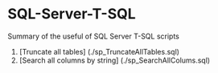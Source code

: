 # SQL-Server-T-SQL
Summary of the useful of SQL Server T-SQL scripts

1. [Truncate all tables] (./sp_TruncateAllTables.sql)
2. [Search all columns by string] (./sp_SearchAllColums.sql) 
